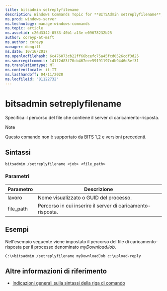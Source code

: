```yaml
---
title: bitsadmin setreplyfilename
description: Windows Commands Topic for **BITSAdmin setreplyfilename**, che specifica il percorso del file che contiene il server upload-Reply.
ms.prod: windows-server
ms.technology: manage-windows-commands
ms.topic: article
ms.assetid: c26d3342-0533-40b1-a13e-e09678232b25
author: coreyp-at-msft
ms.author: coreyp
manager: dongill
ms.date: 10/16/2017
ms.openlocfilehash: 6c476073cb22ff66bcefc75a45fcd0526cdf3d25
ms.sourcegitcommit: 141f2d83f70cb467eee59191197cdb9446d8ef31
ms.translationtype: MT
ms.contentlocale: it-IT
ms.lasthandoff: 04/11/2020
ms.locfileid: "81122732"
---
```

# <a name="bitsadmin-setreplyfilename"></a>bitsadmin setreplyfilename

Specifica il percorso del file che contiene il server di caricamento-risposta.

> [!NOTE]
> Questo comando non è supportato da BITS 1,2 e versioni precedenti.

## <a name="syntax"></a>Sintassi

```
bitsadmin /setreplyfilename <job> <file_path>
```

### <a name="parameters"></a>Parametri

| Parametro | Descrizione |
| -------------- | -------------- |
| lavoro | Nome visualizzato o GUID del processo. |
| file_path | Percorso in cui inserire il server di caricamento-risposta. |

## <a name="examples"></a>Esempi

Nell'esempio seguente viene impostato il percorso del file di caricamento-risposta per il processo denominato *myDownloadJob*.

```
C:\>bitsadmin /setreplyfilename myDownloadJob c:\upload-reply
```

## <a name="additional-references"></a>Altre informazioni di riferimento

- [Indicazioni generali sulla sintassi della riga di comando](command-line-syntax-key.md)